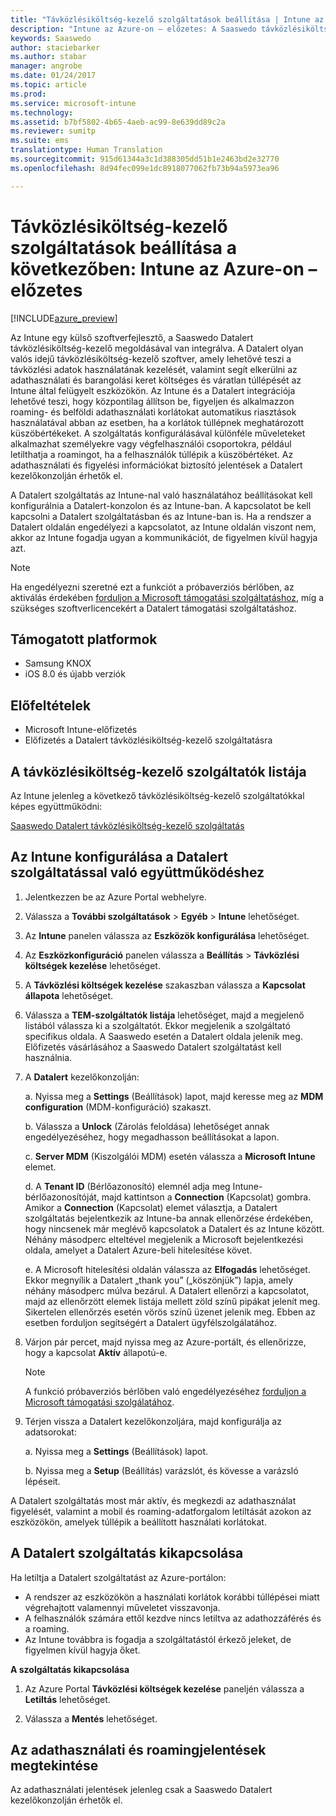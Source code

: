 ```yaml
---
title: "Távközlésiköltség-kezelő szolgáltatások beállítása | Intune az Azure-on – előzetes | Microsoft Docs"
description: "Intune az Azure-on – előzetes: A Saaswedo távközlésiköltség-kezelő szolgáltatás konfigurálása az Intune-nal való integráláshoz."
keywords: Saaswedo
author: staciebarker
ms.author: stabar
manager: angrobe
ms.date: 01/24/2017
ms.topic: article
ms.prod: 
ms.service: microsoft-intune
ms.technology: 
ms.assetid: b7bf5802-4b65-4aeb-ac99-8e639dd89c2a
ms.reviewer: sumitp
ms.suite: ems
translationtype: Human Translation
ms.sourcegitcommit: 915d61344a3c1d388305dd51b1e2463bd2e32770
ms.openlocfilehash: 8d94fec099e1dc8918077062fb73b94a5973ea96

---
```


# <a name="set-up-a-telecom-expense-management-service-in-intune-azure-preview"></a>Távközlésiköltség-kezelő szolgáltatások beállítása a következőben: Intune az Azure-on – előzetes
[!INCLUDE[azure_preview](../includes/azure_preview.md)]

Az Intune egy külső szoftverfejlesztő, a Saaswedo Datalert távközlésiköltség-kezelő megoldásával van integrálva. A Datalert olyan valós idejű távközlésiköltség-kezelő szoftver, amely lehetővé teszi a távközlési adatok használatának kezelését, valamint segít elkerülni az adathasználati és barangolási keret költséges és váratlan túllépését az Intune által felügyelt eszközökön. Az Intune és a Datalert integrációja lehetővé teszi, hogy központilag állítson be, figyeljen és alkalmazzon roaming- és belföldi adathasználati korlátokat automatikus riasztások használatával abban az esetben, ha a korlátok túllépnek meghatározott küszöbértékeket. A szolgáltatás konfigurálásával különféle műveleteket alkalmazhat személyekre vagy végfelhasználói csoportokra, például letilthatja a roamingot, ha a felhasználók túllépik a küszöbértéket. Az adathasználati és figyelési információkat biztosító jelentések a Datalert kezelőkonzolján érhetők el.

A Datalert szolgáltatás az Intune-nal való használatához beállításokat kell konfigurálnia a Datalert-konzolon és az Intune-ban. A kapcsolatot be kell kapcsolni a Datalert szolgáltatásban és az Intune-ban is. Ha a rendszer a Datalert oldalán engedélyezi a kapcsolatot, az Intune oldalán viszont nem, akkor az Intune fogadja ugyan a kommunikációt, de figyelmen kívül hagyja azt.

>[!NOTE]
>Ha engedélyezni szeretné ezt a funkciót a próbaverziós bérlőben, az aktiválás érdekében [forduljon a Microsoft támogatási szolgáltatáshoz](https://docs.microsoft.com/intune/troubleshoot/how-to-get-support-for-microsoft-intune), míg a szükséges szoftverlicencekért a Datalert támogatási szolgáltatáshoz.

## <a name="supported-platforms"></a>Támogatott platformok

- Samsung KNOX
- iOS 8.0 és újabb verziók

## <a name="prerequisites"></a>Előfeltételek

- Microsoft Intune-előfizetés
- Előfizetés a Datalert távközlésiköltség-kezelő szolgáltatásra

## <a name="list-of-telecom-expense-management-providers"></a>A távközlésiköltség-kezelő szolgáltatók listája

Az Intune jelenleg a következő távközlésiköltség-kezelő szolgáltatókkal képes együttműködni:

[Saaswedo Datalert távközlésiköltség-kezelő szolgáltatás](http://www.datalert.biz/)

## <a name="configure-intune-to-work-with-the-datalert-service"></a>Az Intune konfigurálása a Datalert szolgáltatással való együttműködéshez

 

1. Jelentkezzen be az Azure Portal webhelyre.
2. Válassza a **További szolgáltatások** > **Egyéb** > **Intune** lehetőséget.
3. Az **Intune** panelen válassza az **Eszközök konfigurálása** lehetőséget.
2. Az **Eszközkonfiguráció** panelen válassza a **Beállítás** > **Távközlési költségek kezelése** lehetőséget.
2. A **Távközlési költségek kezelése** szakaszban válassza a **Kapcsolat állapota** lehetőséget.

3. Válassza a **TEM-szolgáltatók listája** lehetőséget, majd a megjelenő listából válassza ki a szolgáltatót. Ekkor megjelenik a szolgáltató specifikus oldala. A Saaswedo esetén a Datalert oldala jelenik meg. Előfizetés vásárlásához a Saaswedo Datalert szolgáltatást kell használnia.

4. A **Datalert** kezelőkonzolján:

    a. Nyissa meg a **Settings** (Beállítások) lapot, majd keresse meg az **MDM configuration** (MDM-konfiguráció) szakaszt.

    b. Válassza a **Unlock** (Zárolás feloldása) lehetőséget annak engedélyezéséhez, hogy megadhasson beállításokat a lapon.

    c. **Server MDM** (Kiszolgálói MDM) esetén válassza a **Microsoft Intune** elemet.

    d. A **Tenant ID** (Bérlőazonosító) elemnél adja meg Intune-bérlőazonosítóját, majd kattintson a **Connection** (Kapcsolat) gombra. Amikor a **Connection** (Kapcsolat) elemet választja, a Datalert szolgáltatás bejelentkezik az Intune-ba annak ellenőrzése érdekében, hogy nincsenek már meglévő kapcsolatok a Datalert és az Intune között. Néhány másodperc elteltével megjelenik a Microsoft bejelentkezési oldala, amelyet a Datalert Azure-beli hitelesítése követ.

    e. A Microsoft hitelesítési oldalán válassza az **Elfogadás** lehetőséget. Ekkor megnyílik a Datalert „thank you” („köszönjük”) lapja, amely néhány másodperc múlva bezárul. A Datalert ellenőrzi a kapcsolatot, majd az ellenőrzött elemek listája mellett zöld színű pipákat jelenít meg. Sikertelen ellenőrzés esetén vörös színű üzenet jelenik meg. Ebben az esetben forduljon segítségért a Datalert ügyfélszolgálatához.

5. Várjon pár percet, majd nyissa meg az Azure-portált, és ellenőrizze, hogy a kapcsolat **Aktív** állapotú-e. 

    >[!NOTE]
    >A funkció próbaverziós bérlőben való engedélyezéséhez [forduljon a Microsoft támogatási szolgálatához](https://docs.microsoft.com/intune/troubleshoot/how-to-get-support-for-microsoft-intune).

6. Térjen vissza a Datalert kezelőkonzoljára, majd konfigurálja az adatsorokat:

    a. Nyissa meg a **Settings** (Beállítások) lapot.

    b. Nyissa meg a **Setup** (Beállítás) varázslót, és kövesse a varázsló lépéseit.



A Datalert szolgáltatás most már aktív, és megkezdi az adathasználat figyelését, valamint a mobil és roaming-adatforgalom letiltását azokon az eszközökön, amelyek túllépik a beállított használati korlátokat.

## <a name="turning-off-the-datalert-service"></a>A Datalert szolgáltatás kikapcsolása

Ha letiltja a Datalert szolgáltatást az Azure-portálon:

- A rendszer az eszközökön a használati korlátok korábbi túllépései miatt végrehajtott valamennyi műveletet visszavonja.
- A felhasználók számára ettől kezdve nincs letiltva az adathozzáférés és a roaming.
- Az Intune továbbra is fogadja a szolgáltatástól érkező jeleket, de figyelmen kívül hagyja őket.

**A szolgáltatás kikapcsolása**

1. Az Azure Portal **Távközlési költségek kezelése** paneljén válassza a **Letiltás** lehetőséget.

2. Válassza a **Mentés** lehetőséget.

## <a name="viewing-data-usage-and-roaming-reports"></a>Az adathasználati és roamingjelentések megtekintése

Az adathasználati jelentések jelenleg csak a Saaswedo Datalert kezelőkonzolján érhetők el.



<!--HONumber=Feb17_HO2-->


